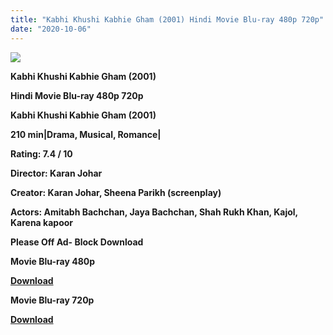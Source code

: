 ```yaml
---
title: "Kabhi Khushi Kabhie Gham (2001) Hindi Movie Blu-ray 480p 720p"
date: "2020-10-06"
---
```


[**![](https://1.bp.blogspot.com/-oDUEPuBOUV4/Xv7u2No_h9I/AAAAAAAAD1g/R55KznQISRM6OvNEj7YQGFidsjDC5pm4ACLcBGAsYHQ/s1600/k3gmovie.jpg)**](https://1.bp.blogspot.com/-oDUEPuBOUV4/Xv7u2No_h9I/AAAAAAAAD1g/R55KznQISRM6OvNEj7YQGFidsjDC5pm4ACLcBGAsYHQ/s1600/k3gmovie.jpg)

 **Kabhi Khushi Kabhie Gham (2001)**

**Hindi Movie Blu-ray 480p 720p** 

**Kabhi Khushi Kabhie Gham (2001)**

**210 min|Drama, Musical, Romance|**

**Rating: 7.4 / 10** 

**Director: Karan Johar**

**Creator: Karan Johar, Sheena Parikh (screenplay)**

**Actors: Amitabh Bachchan, Jaya Bachchan, Shah Rukh Khan, Kajol, Karena kapoor**

**Please Off Ad- Block Download**

 **Movie Blu-ray 480p** 

**[Download](https://zee.gl/Z6Yub6k)** 

 **Movie Blu-ray 720p** 

**[Download](https://zee.gl/DO4TMvSg)**
